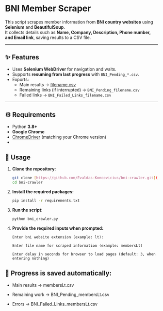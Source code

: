# BNI Member Scraper  

This script scrapes member information from **BNI country websites** using **Selenium** and **BeautifulSoup**.  
It collects details such as **Name, Company, Description, Phone number, and Email link**, saving results to a CSV file.  

---

## ✨ Features  
- Uses **Selenium WebDriver** for navigation and waits.  
- Supports **resuming from last progress** with `BNI_Pending_*.csv`.  
- Exports:  
  - Main results → [filename.csv](https://github.com/Evaldas-Koncevicius/bni-crawler/blob/main/output_example.csv)
  - Remaining links (if interrupted) → `BNI_Pending_filename.csv`  
  - Failed links → `BNI_Failed_Links_filename.csv`  

---


## ⚙️ Requirements  
- Python **3.8+**  
- **Google Chrome**  
- [ChromeDriver](https://chromedriver.chromium.org/) (matching your Chrome version)
- 

## 📖 Usage

1.  **Clone the repository:**
    ```bash
    git clone [https://github.com/Evaldas-Koncevicius/bni-crawler.git](https://github.com/Evaldas-Koncevicius/bni-crawler.git)
    cd bni-crawler
    ```

2.  **Install the required packages:**
    ```bash
    pip install -r requirements.txt
    ```

3.  **Run the script:**
    ```bash
    python bni_crawler.py
    ```

 4. **Provide the required inputs when prompted:**

        Enter bni website extension (example: lt):

        Enter file name for scraped information (example: membersLt)

        Enter delay in seconds for browser to load pages (default: 3, when entering nothing)


## 📂 Progress is saved automatically:

- Main results → membersLt.csv

- Remaining work → BNI_Pending_membersLt.csv

- Errors → BNI_Failed_Links_membersLt.csv

